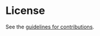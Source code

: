 # License

See the
[guidelines for contributions](https://github.com/ace-wg/ace-group-oscore-profile/blob/main/CONTRIBUTING.md).
